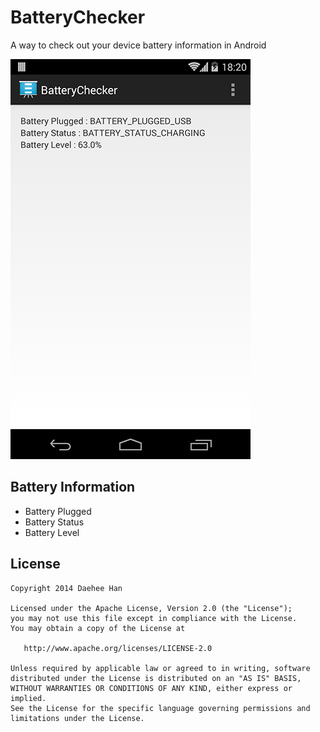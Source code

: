 BatteryChecker
==============

A way to check out your device battery information in Android

![](website/static/sample.png)


Battery Information
--------
* Battery Plugged
* Battery Status
* Battery Level


License
--------
    Copyright 2014 Daehee Han

    Licensed under the Apache License, Version 2.0 (the "License");
    you may not use this file except in compliance with the License.
    You may obtain a copy of the License at

       http://www.apache.org/licenses/LICENSE-2.0

    Unless required by applicable law or agreed to in writing, software
    distributed under the License is distributed on an "AS IS" BASIS,
    WITHOUT WARRANTIES OR CONDITIONS OF ANY KIND, either express or implied.
    See the License for the specific language governing permissions and
    limitations under the License.
